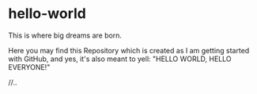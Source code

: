 # hello-world
This is where big dreams are born.

Here you may find this Repository which is created as I am getting started with GitHub,
and yes, it's also meant to yell: "HELLO WORLD, HELLO EVERYONE!"

//..
